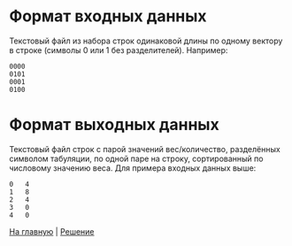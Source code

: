 # Формат входных данных
Текстовый файл из набора строк одинаковой длины по одному вектору в строке (символы 0 или 1 без разделителей).
Например:
```
0000
0101
0001
0100
```

# Формат выходных данных
Текстовый файл строк с парой значений вес/количество, разделённых символом табуляции, по одной паре на строку, сортированный по числовому значению веса.
Для примера входных данных выше:
```
0   4
1   8
2   4
3   0
4   0
```


[На главную](https://github.com/romantitovmephi/WeightSpectrum/blob/main/README.md) | [Решение](https://github.com/romantitovmephi/WeightSpectrum/blob/main/documentation/solution.md)
